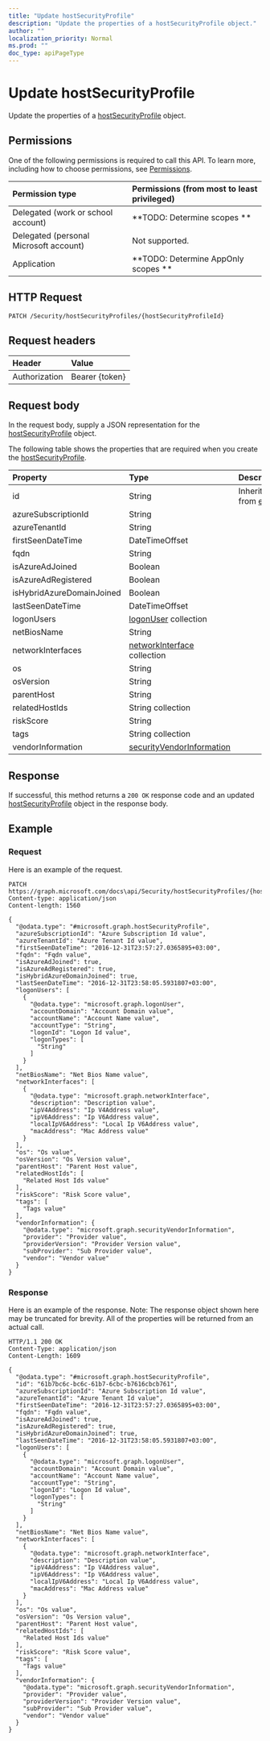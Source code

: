 ```yaml
---
title: "Update hostSecurityProfile"
description: "Update the properties of a hostSecurityProfile object."
author: ""
localization_priority: Normal
ms.prod: ""
doc_type: apiPageType
---
```


# Update hostSecurityProfile

Update the properties of a [hostSecurityProfile](../resources/hostsecurityprofile.md) object.

## Permissions
One of the following permissions is required to call this API. To learn more, including how to choose permissions, see [Permissions](/concepts/permissions-reference.md).

|Permission type|Permissions (from most to least privileged)|
|:---|:---|
|Delegated (work or school account)|**TODO: Determine scopes **|
|Delegated (personal Microsoft account)|Not supported.|
|Application|**TODO: Determine AppOnly scopes **|

## HTTP Request
<!-- {
  "blockType": "ignored"
}
-->
``` http
PATCH /Security/hostSecurityProfiles/{hostSecurityProfileId}
```

## Request headers
|Header|Value|
|:---|:---|
|Authorization|Bearer {token}|

## Request body
In the request body, supply a JSON representation for the [hostSecurityProfile](../resources/hostSecurityProfile.md) object.

The following table shows the properties that are required when you create the [hostSecurityProfile](../resources/hostsecurityprofile.md).

|Property|Type|Description|
|:---|:---|:---|
|id|String| Inherited from [entity](../resources/entity.md)|
|azureSubscriptionId|String||
|azureTenantId|String||
|firstSeenDateTime|DateTimeOffset||
|fqdn|String||
|isAzureAdJoined|Boolean||
|isAzureAdRegistered|Boolean||
|isHybridAzureDomainJoined|Boolean||
|lastSeenDateTime|DateTimeOffset||
|logonUsers|[logonUser](../resources/logonUser.md) collection||
|netBiosName|String||
|networkInterfaces|[networkInterface](../resources/networkInterface.md) collection||
|os|String||
|osVersion|String||
|parentHost|String||
|relatedHostIds|String collection||
|riskScore|String||
|tags|String collection||
|vendorInformation|[securityVendorInformation](../resources/securityVendorInformation.md)||



## Response
If successful, this method returns a `200 OK` response code and an updated [hostSecurityProfile](../resources/hostsecurityprofile.md) object in the response body.

## Example

### Request
Here is an example of the request.
<!-- {
  "blockType": "request",
  "name": "update_hostsecurityprofile"
}
-->
``` http
PATCH https://graph.microsoft.com/docs\api/Security/hostSecurityProfiles/{hostSecurityProfileId}
Content-type: application/json
Content-length: 1560

{
  "@odata.type": "#microsoft.graph.hostSecurityProfile",
  "azureSubscriptionId": "Azure Subscription Id value",
  "azureTenantId": "Azure Tenant Id value",
  "firstSeenDateTime": "2016-12-31T23:57:27.0365895+03:00",
  "fqdn": "Fqdn value",
  "isAzureAdJoined": true,
  "isAzureAdRegistered": true,
  "isHybridAzureDomainJoined": true,
  "lastSeenDateTime": "2016-12-31T23:58:05.5931807+03:00",
  "logonUsers": [
    {
      "@odata.type": "microsoft.graph.logonUser",
      "accountDomain": "Account Domain value",
      "accountName": "Account Name value",
      "accountType": "String",
      "logonId": "Logon Id value",
      "logonTypes": [
        "String"
      ]
    }
  ],
  "netBiosName": "Net Bios Name value",
  "networkInterfaces": [
    {
      "@odata.type": "microsoft.graph.networkInterface",
      "description": "Description value",
      "ipV4Address": "Ip V4Address value",
      "ipV6Address": "Ip V6Address value",
      "localIpV6Address": "Local Ip V6Address value",
      "macAddress": "Mac Address value"
    }
  ],
  "os": "Os value",
  "osVersion": "Os Version value",
  "parentHost": "Parent Host value",
  "relatedHostIds": [
    "Related Host Ids value"
  ],
  "riskScore": "Risk Score value",
  "tags": [
    "Tags value"
  ],
  "vendorInformation": {
    "@odata.type": "microsoft.graph.securityVendorInformation",
    "provider": "Provider value",
    "providerVersion": "Provider Version value",
    "subProvider": "Sub Provider value",
    "vendor": "Vendor value"
  }
}
```

### Response
Here is an example of the response. Note: The response object shown here may be truncated for brevity. All of the properties will be returned from an actual call.
<!-- {
  "blockType": "response",
  "truncated": true
}
-->
``` http
HTTP/1.1 200 OK
Content-Type: application/json
Content-Length: 1609

{
  "@odata.type": "#microsoft.graph.hostSecurityProfile",
  "id": "61b7bc6c-bc6c-61b7-6cbc-b7616cbcb761",
  "azureSubscriptionId": "Azure Subscription Id value",
  "azureTenantId": "Azure Tenant Id value",
  "firstSeenDateTime": "2016-12-31T23:57:27.0365895+03:00",
  "fqdn": "Fqdn value",
  "isAzureAdJoined": true,
  "isAzureAdRegistered": true,
  "isHybridAzureDomainJoined": true,
  "lastSeenDateTime": "2016-12-31T23:58:05.5931807+03:00",
  "logonUsers": [
    {
      "@odata.type": "microsoft.graph.logonUser",
      "accountDomain": "Account Domain value",
      "accountName": "Account Name value",
      "accountType": "String",
      "logonId": "Logon Id value",
      "logonTypes": [
        "String"
      ]
    }
  ],
  "netBiosName": "Net Bios Name value",
  "networkInterfaces": [
    {
      "@odata.type": "microsoft.graph.networkInterface",
      "description": "Description value",
      "ipV4Address": "Ip V4Address value",
      "ipV6Address": "Ip V6Address value",
      "localIpV6Address": "Local Ip V6Address value",
      "macAddress": "Mac Address value"
    }
  ],
  "os": "Os value",
  "osVersion": "Os Version value",
  "parentHost": "Parent Host value",
  "relatedHostIds": [
    "Related Host Ids value"
  ],
  "riskScore": "Risk Score value",
  "tags": [
    "Tags value"
  ],
  "vendorInformation": {
    "@odata.type": "microsoft.graph.securityVendorInformation",
    "provider": "Provider value",
    "providerVersion": "Provider Version value",
    "subProvider": "Sub Provider value",
    "vendor": "Vendor value"
  }
}
```

